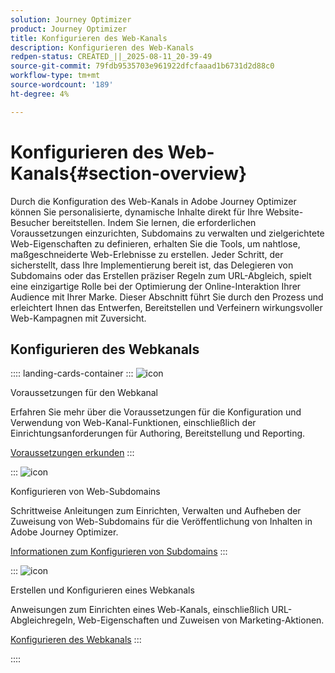 ```yaml
---
solution: Journey Optimizer
product: Journey Optimizer
title: Konfigurieren des Web-Kanals
description: Konfigurieren des Web-Kanals
redpen-status: CREATED_||_2025-08-11_20-39-49
source-git-commit: 79fdb9535703e961922dfcfaaad1b6731d2d88c0
workflow-type: tm+mt
source-wordcount: '189'
ht-degree: 4%

---
```



# Konfigurieren des Web-Kanals{#section-overview}

Durch die Konfiguration des Web-Kanals in Adobe Journey Optimizer können Sie personalisierte, dynamische Inhalte direkt für Ihre Website-Besucher bereitstellen. Indem Sie lernen, die erforderlichen Voraussetzungen einzurichten, Subdomains zu verwalten und zielgerichtete Web-Eigenschaften zu definieren, erhalten Sie die Tools, um nahtlose, maßgeschneiderte Web-Erlebnisse zu erstellen. Jeder Schritt, der sicherstellt, dass Ihre Implementierung bereit ist, das Delegieren von Subdomains oder das Erstellen präziser Regeln zum URL-Abgleich, spielt eine einzigartige Rolle bei der Optimierung der Online-Interaktion Ihrer Audience mit Ihrer Marke. Dieser Abschnitt führt Sie durch den Prozess und erleichtert Ihnen das Entwerfen, Bereitstellen und Verfeinern wirkungsvoller Web-Kampagnen mit Zuversicht.

## Konfigurieren des Webkanals

:::: landing-cards-container
:::
![icon](https://cdn.experienceleague.adobe.com/icons/book.svg?lang=de)

Voraussetzungen für den Webkanal

Erfahren Sie mehr über die Voraussetzungen für die Konfiguration und Verwendung von Web-Kanal-Funktionen, einschließlich der Einrichtungsanforderungen für Authoring, Bereitstellung und Reporting.

[Voraussetzungen erkunden](../using/web/web-prerequisites.md)
:::

:::
![icon](https://cdn.experienceleague.adobe.com/icons/gear.svg?lang=de)

Konfigurieren von Web-Subdomains

Schrittweise Anleitungen zum Einrichten, Verwalten und Aufheben der Zuweisung von Web-Subdomains für die Veröffentlichung von Inhalten in Adobe Journey Optimizer.

[Informationen zum Konfigurieren von Subdomains](../using/web/web-delegated-subdomains.md)
:::

:::
![icon](https://cdn.experienceleague.adobe.com/icons/circle-play.svg?lang=de)

Erstellen und Konfigurieren eines Webkanals

Anweisungen zum Einrichten eines Web-Kanals, einschließlich URL-Abgleichregeln, Web-Eigenschaften und Zuweisen von Marketing-Aktionen.

[Konfigurieren des Webkanals](../using/web/web-configuration.md)
:::

::::
